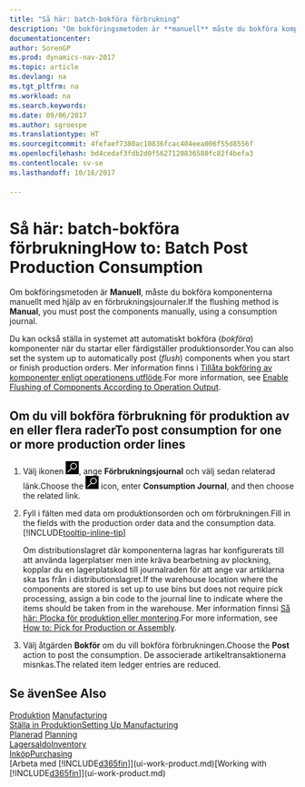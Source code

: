 ```yaml
---
title: "Så här: batch-bokföra förbrukning"
description: "Om bokföringsmetoden är **manuell** måste du bokföra komponenterna manuellt med hjälp av förbrukningsjournalerna."
documentationcenter: 
author: SorenGP
ms.prod: dynamics-nav-2017
ms.topic: article
ms.devlang: na
ms.tgt_pltfrm: na
ms.workload: na
ms.search.keywords: 
ms.date: 09/06/2017
ms.author: sgroespe
ms.translationtype: HT
ms.sourcegitcommit: 4fefaef7380ac10836fcac404eea006f55d8556f
ms.openlocfilehash: bd4cedaf3fdb2d0f5627120836580fc82f4befa3
ms.contentlocale: sv-se
ms.lasthandoff: 10/16/2017

---
```

# <a name="how-to-batch-post-production-consumption"></a><span data-ttu-id="6d8fc-103">Så här: batch-bokföra förbrukning</span><span class="sxs-lookup"><span data-stu-id="6d8fc-103">How to: Batch Post Production Consumption</span></span>
<span data-ttu-id="6d8fc-104">Om bokföringsmetoden är **Manuell**, måste du bokföra komponenterna manuellt med hjälp av en förbrukningsjournaler.</span><span class="sxs-lookup"><span data-stu-id="6d8fc-104">If the flushing method is **Manual**, you must post the components manually, using a consumption journal.</span></span>

<span data-ttu-id="6d8fc-105">Du kan också ställa in systemet att automatiskt bokföra (*bokföra*) komponenter när du startar eller färdigställer produktionsorder.</span><span class="sxs-lookup"><span data-stu-id="6d8fc-105">You can also set the system up to automatically post (*flush*) components when you start or finish production orders.</span></span> <span data-ttu-id="6d8fc-106">Mer information finns i [Tillåta bokföring av komponenter enligt operationens utflöde](production-how-to-flush-components-according-to-operation-output.md).</span><span class="sxs-lookup"><span data-stu-id="6d8fc-106">For more information, see [Enable Flushing of Components According to Operation Output](production-how-to-flush-components-according-to-operation-output.md).</span></span>

## <a name="to-post-consumption-for-one-or-more-production-order-lines"></a><span data-ttu-id="6d8fc-107">Om du vill bokföra förbrukning för produktion av en eller flera rader</span><span class="sxs-lookup"><span data-stu-id="6d8fc-107">To post consumption for one or more production order lines</span></span>  
1.  <span data-ttu-id="6d8fc-108">Välj ikonen ![Söka efter sida eller rapport](media/ui-search/search_small.png "ikonen Söka efter sida eller rapport"), ange **Förbrukningsjournal** och välj sedan relaterad länk.</span><span class="sxs-lookup"><span data-stu-id="6d8fc-108">Choose the ![Search for Page or Report](media/ui-search/search_small.png "Search for Page or Report icon") icon, enter **Consumption Journal**, and then choose the related link.</span></span>  
2.  <span data-ttu-id="6d8fc-109">Fyll i fälten med data om produktionsorden och om förbrukningen.</span><span class="sxs-lookup"><span data-stu-id="6d8fc-109">Fill in the fields with the production order data and the consumption data.</span></span> [!INCLUDE[tooltip-inline-tip](includes/tooltip-inline-tip_md.md)]  

    <span data-ttu-id="6d8fc-110">Om distributionslagret där komponenterna lagras har konfigurerats till att använda lagerplatser men inte kräva bearbetning av plockning, kopplar du en lagerplatskod till journalraden för att ange var artiklarna ska tas från i distributionslagret.</span><span class="sxs-lookup"><span data-stu-id="6d8fc-110">If the warehouse location where the components are stored is set up to use bins but does not require pick processing, assign a bin code to the journal line to indicate where the items should be taken from in the warehouse.</span></span> <span data-ttu-id="6d8fc-111">Mer information finnsi [Så här: Plocka för produktion eller montering](warehouse-how-to-pick-for-production.md).</span><span class="sxs-lookup"><span data-stu-id="6d8fc-111">For more information, see [How to: Pick for Production or Assembly](warehouse-how-to-pick-for-production.md).</span></span>  
3.  <span data-ttu-id="6d8fc-112">Välj åtgärden **Bokför** om du vill bokföra förbrukningen.</span><span class="sxs-lookup"><span data-stu-id="6d8fc-112">Choose the **Post** action to post the consumption.</span></span> <span data-ttu-id="6d8fc-113">De associerade artikeltransaktionerna misnkas.</span><span class="sxs-lookup"><span data-stu-id="6d8fc-113">The related item ledger entries are reduced.</span></span>

## <a name="see-also"></a><span data-ttu-id="6d8fc-114">Se även</span><span class="sxs-lookup"><span data-stu-id="6d8fc-114">See Also</span></span>  
<span data-ttu-id="6d8fc-115">[Produktion](production-manage-manufacturing.md)  </span><span class="sxs-lookup"><span data-stu-id="6d8fc-115">[Manufacturing](production-manage-manufacturing.md)  </span></span>  
[<span data-ttu-id="6d8fc-116">Ställa in Produktion</span><span class="sxs-lookup"><span data-stu-id="6d8fc-116">Setting Up Manufacturing</span></span>](production-configure-production-processes.md)  
<span data-ttu-id="6d8fc-117">[Planerad](production-planning.md)    </span><span class="sxs-lookup"><span data-stu-id="6d8fc-117">[Planning](production-planning.md)    </span></span>  
[<span data-ttu-id="6d8fc-118">Lagersaldo</span><span class="sxs-lookup"><span data-stu-id="6d8fc-118">Inventory</span></span>](inventory-manage-inventory.md)  
[<span data-ttu-id="6d8fc-119">Inköp</span><span class="sxs-lookup"><span data-stu-id="6d8fc-119">Purchasing</span></span>](purchasing-manage-purchasing.md)  
<span data-ttu-id="6d8fc-120">[Arbeta med [!INCLUDE[d365fin](includes/d365fin_md.md)]](ui-work-product.md)</span><span class="sxs-lookup"><span data-stu-id="6d8fc-120">[Working with [!INCLUDE[d365fin](includes/d365fin_md.md)]](ui-work-product.md)</span></span>

